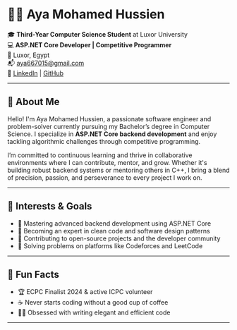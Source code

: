 # 👩‍💻 Aya Mohamed Hussien

🎓 **Third-Year Computer Science Student** at Luxor University  
💻 **ASP.NET Core Developer | Competitive Programmer**  
📍 Luxor, Egypt  
📬 aya667015@gmail.com  
🔗 [LinkedIn](https://www.linkedin.com/in/aya-mohamed-9629ab29a) | [GitHub](https://github.com/Ayamohamed2)

---

## 👋 About Me

Hello! I'm Aya Mohamed Hussien, a passionate software engineer and problem-solver currently pursuing my Bachelor’s degree in Computer Science. I specialize in **ASP.NET Core backend development** and enjoy tackling algorithmic challenges through competitive programming.

I’m committed to continuous learning and thrive in collaborative environments where I can contribute, mentor, and grow. Whether it's building robust backend systems or mentoring others in C++, I bring a blend of precision, passion, and perseverance to every project I work on.

---

## 🎯 Interests & Goals

- 🚀 Mastering advanced backend development using ASP.NET Core
- 🎯 Becoming an expert in clean code and software design patterns
- 🤝 Contributing to open-source projects and the developer community
- 🧠 Solving problems on platforms like Codeforces and LeetCode


---

## 🌟 Fun Facts

- 🏆 ECPC Finalist 2024 & active ICPC volunteer   
- ☕ Never starts coding without a good cup of coffee  
- 🐱‍💻 Obsessed with writing elegant and efficient code  

---


